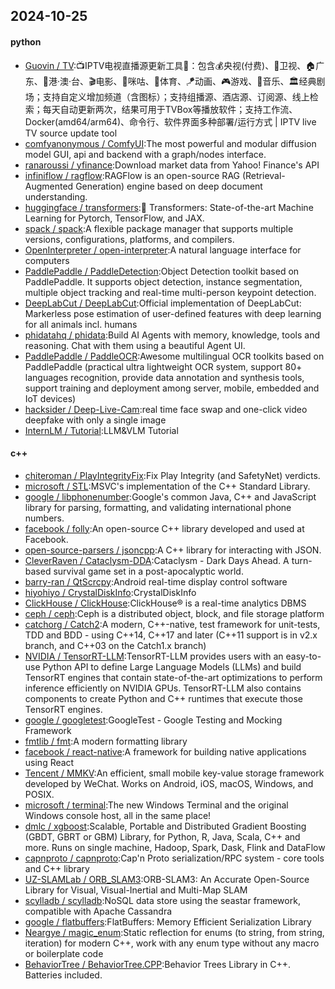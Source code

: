 ## 2024-10-25

#### python
* [Guovin / TV](https://github.com/Guovin/TV):📺IPTV电视直播源更新工具🚀：包含💰央视(付费)、📡卫视、🏠广东、🌊港·澳·台、🎬电影、🎥咪咕、🏀体育、🪁动画、🎮游戏、🎵音乐、🏛经典剧场；支持自定义增加频道（含图标）；支持组播源、酒店源、订阅源、线上检索；每天自动更新两次，结果可用于TVBox等播放软件；支持工作流、Docker(amd64/arm64)、命令行、软件界面多种部署/运行方式 | IPTV live TV source update tool
* [comfyanonymous / ComfyUI](https://github.com/comfyanonymous/ComfyUI):The most powerful and modular diffusion model GUI, api and backend with a graph/nodes interface.
* [ranaroussi / yfinance](https://github.com/ranaroussi/yfinance):Download market data from Yahoo! Finance's API
* [infiniflow / ragflow](https://github.com/infiniflow/ragflow):RAGFlow is an open-source RAG (Retrieval-Augmented Generation) engine based on deep document understanding.
* [huggingface / transformers](https://github.com/huggingface/transformers):🤗 Transformers: State-of-the-art Machine Learning for Pytorch, TensorFlow, and JAX.
* [spack / spack](https://github.com/spack/spack):A flexible package manager that supports multiple versions, configurations, platforms, and compilers.
* [OpenInterpreter / open-interpreter](https://github.com/OpenInterpreter/open-interpreter):A natural language interface for computers
* [PaddlePaddle / PaddleDetection](https://github.com/PaddlePaddle/PaddleDetection):Object Detection toolkit based on PaddlePaddle. It supports object detection, instance segmentation, multiple object tracking and real-time multi-person keypoint detection.
* [DeepLabCut / DeepLabCut](https://github.com/DeepLabCut/DeepLabCut):Official implementation of DeepLabCut: Markerless pose estimation of user-defined features with deep learning for all animals incl. humans
* [phidatahq / phidata](https://github.com/phidatahq/phidata):Build AI Agents with memory, knowledge, tools and reasoning. Chat with them using a beautiful Agent UI.
* [PaddlePaddle / PaddleOCR](https://github.com/PaddlePaddle/PaddleOCR):Awesome multilingual OCR toolkits based on PaddlePaddle (practical ultra lightweight OCR system, support 80+ languages recognition, provide data annotation and synthesis tools, support training and deployment among server, mobile, embedded and IoT devices)
* [hacksider / Deep-Live-Cam](https://github.com/hacksider/Deep-Live-Cam):real time face swap and one-click video deepfake with only a single image
* [InternLM / Tutorial](https://github.com/InternLM/Tutorial):LLM&VLM Tutorial

#### c++
* [chiteroman / PlayIntegrityFix](https://github.com/chiteroman/PlayIntegrityFix):Fix Play Integrity (and SafetyNet) verdicts.
* [microsoft / STL](https://github.com/microsoft/STL):MSVC's implementation of the C++ Standard Library.
* [google / libphonenumber](https://github.com/google/libphonenumber):Google's common Java, C++ and JavaScript library for parsing, formatting, and validating international phone numbers.
* [facebook / folly](https://github.com/facebook/folly):An open-source C++ library developed and used at Facebook.
* [open-source-parsers / jsoncpp](https://github.com/open-source-parsers/jsoncpp):A C++ library for interacting with JSON.
* [CleverRaven / Cataclysm-DDA](https://github.com/CleverRaven/Cataclysm-DDA):Cataclysm - Dark Days Ahead. A turn-based survival game set in a post-apocalyptic world.
* [barry-ran / QtScrcpy](https://github.com/barry-ran/QtScrcpy):Android real-time display control software
* [hiyohiyo / CrystalDiskInfo](https://github.com/hiyohiyo/CrystalDiskInfo):CrystalDiskInfo
* [ClickHouse / ClickHouse](https://github.com/ClickHouse/ClickHouse):ClickHouse® is a real-time analytics DBMS
* [ceph / ceph](https://github.com/ceph/ceph):Ceph is a distributed object, block, and file storage platform
* [catchorg / Catch2](https://github.com/catchorg/Catch2):A modern, C++-native, test framework for unit-tests, TDD and BDD - using C++14, C++17 and later (C++11 support is in v2.x branch, and C++03 on the Catch1.x branch)
* [NVIDIA / TensorRT-LLM](https://github.com/NVIDIA/TensorRT-LLM):TensorRT-LLM provides users with an easy-to-use Python API to define Large Language Models (LLMs) and build TensorRT engines that contain state-of-the-art optimizations to perform inference efficiently on NVIDIA GPUs. TensorRT-LLM also contains components to create Python and C++ runtimes that execute those TensorRT engines.
* [google / googletest](https://github.com/google/googletest):GoogleTest - Google Testing and Mocking Framework
* [fmtlib / fmt](https://github.com/fmtlib/fmt):A modern formatting library
* [facebook / react-native](https://github.com/facebook/react-native):A framework for building native applications using React
* [Tencent / MMKV](https://github.com/Tencent/MMKV):An efficient, small mobile key-value storage framework developed by WeChat. Works on Android, iOS, macOS, Windows, and POSIX.
* [microsoft / terminal](https://github.com/microsoft/terminal):The new Windows Terminal and the original Windows console host, all in the same place!
* [dmlc / xgboost](https://github.com/dmlc/xgboost):Scalable, Portable and Distributed Gradient Boosting (GBDT, GBRT or GBM) Library, for Python, R, Java, Scala, C++ and more. Runs on single machine, Hadoop, Spark, Dask, Flink and DataFlow
* [capnproto / capnproto](https://github.com/capnproto/capnproto):Cap'n Proto serialization/RPC system - core tools and C++ library
* [UZ-SLAMLab / ORB_SLAM3](https://github.com/UZ-SLAMLab/ORB_SLAM3):ORB-SLAM3: An Accurate Open-Source Library for Visual, Visual-Inertial and Multi-Map SLAM
* [scylladb / scylladb](https://github.com/scylladb/scylladb):NoSQL data store using the seastar framework, compatible with Apache Cassandra
* [google / flatbuffers](https://github.com/google/flatbuffers):FlatBuffers: Memory Efficient Serialization Library
* [Neargye / magic_enum](https://github.com/Neargye/magic_enum):Static reflection for enums (to string, from string, iteration) for modern C++, work with any enum type without any macro or boilerplate code
* [BehaviorTree / BehaviorTree.CPP](https://github.com/BehaviorTree/BehaviorTree.CPP):Behavior Trees Library in C++. Batteries included.
